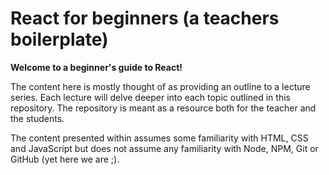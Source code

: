 # React for beginners (a teachers boilerplate)

**Welcome to a beginner's guide to React!**

The content here is mostly thought of as providing an outline to a lecture
series. Each lecture will delve deeper into each topic outlined in this
repository. The repository is meant as a resource both for the teacher and the
students.

The content presented within assumes some familiarity with HTML, CSS and
JavaScript but does not assume any familiarity with Node, NPM, Git or GitHub
(yet here we are ;).


